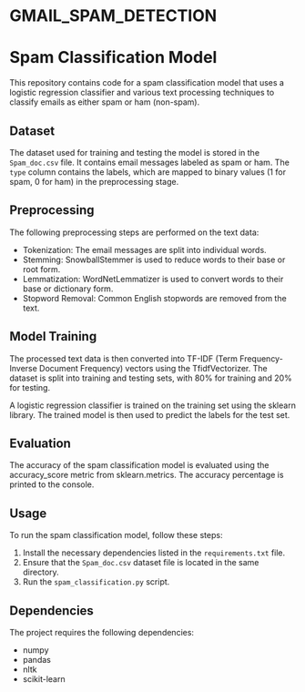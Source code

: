 # GMAIL_SPAM_DETECTION
# Spam Classification Model

This repository contains code for a spam classification model that uses a logistic regression classifier and various text processing techniques to classify emails as either spam or ham (non-spam).

## Dataset

The dataset used for training and testing the model is stored in the `Spam_doc.csv` file. It contains email messages labeled as spam or ham. The `type` column contains the labels, which are mapped to binary values (1 for spam, 0 for ham) in the preprocessing stage.

## Preprocessing

The following preprocessing steps are performed on the text data:

- Tokenization: The email messages are split into individual words.
- Stemming: SnowballStemmer is used to reduce words to their base or root form.
- Lemmatization: WordNetLemmatizer is used to convert words to their base or dictionary form.
- Stopword Removal: Common English stopwords are removed from the text.

## Model Training

The processed text data is then converted into TF-IDF (Term Frequency-Inverse Document Frequency) vectors using the TfidfVectorizer. The dataset is split into training and testing sets, with 80% for training and 20% for testing.

A logistic regression classifier is trained on the training set using the sklearn library. The trained model is then used to predict the labels for the test set.

## Evaluation

The accuracy of the spam classification model is evaluated using the accuracy_score metric from sklearn.metrics. The accuracy percentage is printed to the console.

## Usage

To run the spam classification model, follow these steps:

1. Install the necessary dependencies listed in the `requirements.txt` file.
2. Ensure that the `Spam_doc.csv` dataset file is located in the same directory.
3. Run the `spam_classification.py` script.

## Dependencies

The project requires the following dependencies:

- numpy
- pandas
- nltk
- scikit-learn
